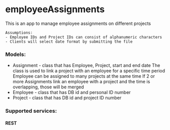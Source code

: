 # employeeAssignments
This is an app to manage employee assignments on different projects

    Assumptions:
    - Employee IDs and Project IDs can consist of alphanumeric characters
    - Clients will select date format by submitting the file

### Models:
- Assignment - class that has Employee, Project, start and end date
The class is used to link a project with an employee for a specific time period
Employee can be assigned to many projects at the same time
If 2 or more Assignments link an employee with a project and the time is overlapping, those will be merged
- Employee - class that has DB id and personal ID number
- Project - class that has DB id and project ID number

### Supported services:
#### REST